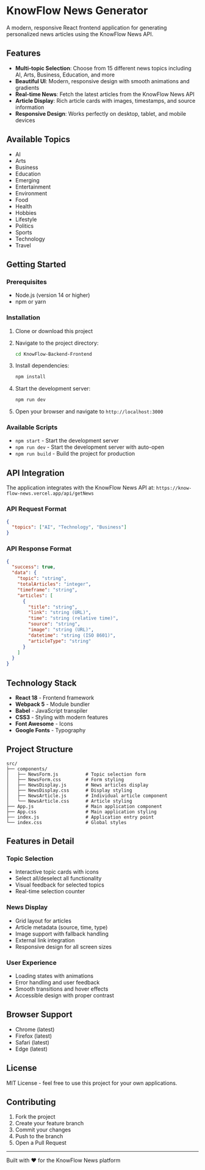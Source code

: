 # KnowFlow News Generator

A modern, responsive React frontend application for generating personalized news articles using the KnowFlow News API.

## Features

- **Multi-topic Selection**: Choose from 15 different news topics including AI, Arts, Business, Education, and more
- **Beautiful UI**: Modern, responsive design with smooth animations and gradients
- **Real-time News**: Fetch the latest articles from the KnowFlow News API
- **Article Display**: Rich article cards with images, timestamps, and source information
- **Responsive Design**: Works perfectly on desktop, tablet, and mobile devices

## Available Topics

- AI
- Arts
- Business
- Education
- Emerging
- Entertainment
- Environment
- Food
- Health
- Hobbies
- Lifestyle
- Politics
- Sports
- Technology
- Travel

## Getting Started

### Prerequisites

- Node.js (version 14 or higher)
- npm or yarn

### Installation

1. Clone or download this project
2. Navigate to the project directory:
   ```bash
   cd KnowFlow-Backend-Frontend
   ```

3. Install dependencies:
   ```bash
   npm install
   ```

4. Start the development server:
   ```bash
   npm run dev
   ```

5. Open your browser and navigate to `http://localhost:3000`

### Available Scripts

- `npm start` - Start the development server
- `npm run dev` - Start the development server with auto-open
- `npm run build` - Build the project for production

## API Integration

The application integrates with the KnowFlow News API at:
`https://know-flow-news.vercel.app/api/getNews`

### API Request Format
```json
{
  "topics": ["AI", "Technology", "Business"]
}
```

### API Response Format
```json
{
  "success": true,
  "data": {
    "topic": "string",
    "totalArticles": "integer",
    "timeframe": "string",
    "articles": [
      {
        "title": "string",
        "link": "string (URL)",
        "time": "string (relative time)",
        "source": "string",
        "image": "string (URL)",
        "datetime": "string (ISO 8601)",
        "articleType": "string"
      }
    ]
  }
}
```

## Technology Stack

- **React 18** - Frontend framework
- **Webpack 5** - Module bundler
- **Babel** - JavaScript transpiler
- **CSS3** - Styling with modern features
- **Font Awesome** - Icons
- **Google Fonts** - Typography

## Project Structure

```
src/
├── components/
│   ├── NewsForm.js          # Topic selection form
│   ├── NewsForm.css         # Form styling
│   ├── NewsDisplay.js       # News articles display
│   ├── NewsDisplay.css      # Display styling
│   ├── NewsArticle.js       # Individual article component
│   └── NewsArticle.css      # Article styling
├── App.js                   # Main application component
├── App.css                  # Main application styling
├── index.js                 # Application entry point
└── index.css                # Global styles
```

## Features in Detail

### Topic Selection
- Interactive topic cards with icons
- Select all/deselect all functionality
- Visual feedback for selected topics
- Real-time selection counter

### News Display
- Grid layout for articles
- Article metadata (source, time, type)
- Image support with fallback handling
- External link integration
- Responsive design for all screen sizes

### User Experience
- Loading states with animations
- Error handling and user feedback
- Smooth transitions and hover effects
- Accessible design with proper contrast

## Browser Support

- Chrome (latest)
- Firefox (latest)
- Safari (latest)
- Edge (latest)

## License

MIT License - feel free to use this project for your own applications.

## Contributing

1. Fork the project
2. Create your feature branch
3. Commit your changes
4. Push to the branch
5. Open a Pull Request

---

Built with ❤️ for the KnowFlow News platform
